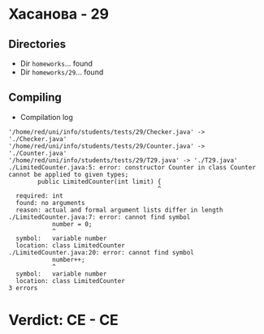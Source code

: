 # Хасанова - 29
## Directories
- Dir `homeworks`... found
- Dir `homeworks/29`... found
## Compiling
- Compilation log
```
'/home/red/uni/info/students/tests/29/Checker.java' -> './Checker.java'
'/home/red/uni/info/students/tests/29/Counter.java' -> './Counter.java'
'/home/red/uni/info/students/tests/29/T29.java' -> './T29.java'
./LimitedCounter.java:5: error: constructor Counter in class Counter cannot be applied to given types;
        public LimitedCounter(int limit) {
                                         ^
  required: int
  found: no arguments
  reason: actual and formal argument lists differ in length
./LimitedCounter.java:7: error: cannot find symbol
            number = 0;
            ^
  symbol:   variable number
  location: class LimitedCounter
./LimitedCounter.java:20: error: cannot find symbol
            number++;
            ^
  symbol:   variable number
  location: class LimitedCounter
3 errors

```
# Verdict: **CE** - CE

